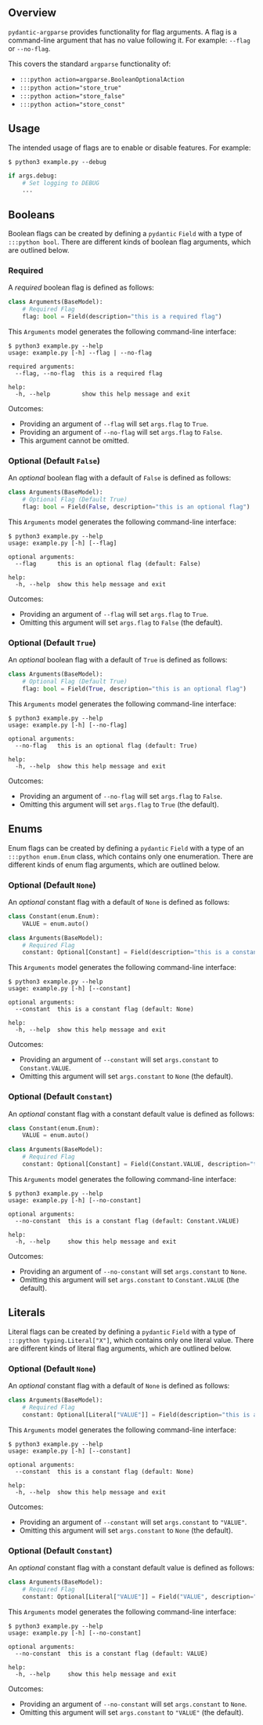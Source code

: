 ## Overview
`pydantic-argparse` provides functionality for flag arguments. A flag is a
command-line argument that has no value following it. For example: `--flag` or
`--no-flag`.

This covers the standard `argparse` functionality of:

* `:::python action=argparse.BooleanOptionalAction`
* `:::python action="store_true"`
* `:::python action="store_false"`
* `:::python action="store_const"`

## Usage
The intended usage of flags are to enable or disable features. For example:

```console
$ python3 example.py --debug
```

```python
if args.debug:
    # Set logging to DEBUG
    ...
```

## Booleans
Boolean flags can be created by defining a `pydantic` `Field` with a type of
`:::python bool`. There are different kinds of boolean flag arguments, which
are outlined below.

### Required
A *required* boolean flag is defined as follows:

```python
class Arguments(BaseModel):
    # Required Flag
    flag: bool = Field(description="this is a required flag")
```

This `Arguments` model generates the following command-line interface:

```console
$ python3 example.py --help
usage: example.py [-h] --flag | --no-flag

required arguments:
  --flag, --no-flag  this is a required flag

help:
  -h, --help         show this help message and exit
```

Outcomes:

* Providing an argument of `--flag` will set `args.flag` to `True`.
* Providing an argument of `--no-flag` will set `args.flag` to `False`.
* This argument cannot be omitted.

### Optional (Default `False`)
An *optional* boolean flag with a default of `False` is defined as follows:

```python
class Arguments(BaseModel):
    # Optional Flag (Default True)
    flag: bool = Field(False, description="this is an optional flag")
```

This `Arguments` model generates the following command-line interface:

```console
$ python3 example.py --help
usage: example.py [-h] [--flag]

optional arguments:
  --flag      this is an optional flag (default: False)

help:
  -h, --help  show this help message and exit
```

Outcomes:

* Providing an argument of `--flag` will set `args.flag` to `True`.
* Omitting this argument will set `args.flag` to `False` (the default).

### Optional (Default `True`)
An *optional* boolean flag with a default of `True` is defined as follows:

```python
class Arguments(BaseModel):
    # Optional Flag (Default True)
    flag: bool = Field(True, description="this is an optional flag")
```

This `Arguments` model generates the following command-line interface:

```console
$ python3 example.py --help
usage: example.py [-h] [--no-flag]

optional arguments:
  --no-flag   this is an optional flag (default: True)

help:
  -h, --help  show this help message and exit
```

Outcomes:

* Providing an argument of `--no-flag` will set `args.flag` to `False`.
* Omitting this argument will set `args.flag` to `True` (the default).

## Enums
Enum flags can be created by defining a `pydantic` `Field` with a type of an
`:::python enum.Enum` class, which contains only one enumeration. There are
different kinds of enum flag arguments, which are outlined below.

### Optional (Default `None`)
An *optional* constant flag with a default of `None` is defined as follows:

```python
class Constant(enum.Enum):
    VALUE = enum.auto()

class Arguments(BaseModel):
    # Required Flag
    constant: Optional[Constant] = Field(description="this is a constant flag")
```

This `Arguments` model generates the following command-line interface:

```console
$ python3 example.py --help
usage: example.py [-h] [--constant]

optional arguments:
  --constant  this is a constant flag (default: None)

help:
  -h, --help  show this help message and exit
```

Outcomes:

* Providing an argument of `--constant` will set `args.constant` to `Constant.VALUE`.
* Omitting this argument will set `args.constant` to `None` (the default).

### Optional (Default `Constant`)
An *optional* constant flag with a constant default value is defined as
follows:

```python
class Constant(enum.Enum):
    VALUE = enum.auto()

class Arguments(BaseModel):
    # Required Flag
    constant: Optional[Constant] = Field(Constant.VALUE, description="this is a constant flag")
```

This `Arguments` model generates the following command-line interface:

```console
$ python3 example.py --help
usage: example.py [-h] [--no-constant]

optional arguments:
  --no-constant  this is a constant flag (default: Constant.VALUE)

help:
  -h, --help     show this help message and exit
```

Outcomes:

* Providing an argument of `--no-constant` will set `args.constant` to `None`.
* Omitting this argument will set `args.constant` to `Constant.VALUE` (the default).

## Literals
Literal flags can be created by defining a `pydantic` `Field` with a type of
`:::python typing.Literal["X"]`, which contains only one literal value. There
are different kinds of literal flag arguments, which are outlined below.

### Optional (Default `None`)
An *optional* constant flag with a default of `None` is defined as follows:

```python
class Arguments(BaseModel):
    # Required Flag
    constant: Optional[Literal["VALUE"]] = Field(description="this is a constant flag")
```

This `Arguments` model generates the following command-line interface:

```console
$ python3 example.py --help
usage: example.py [-h] [--constant]

optional arguments:
  --constant  this is a constant flag (default: None)

help:
  -h, --help  show this help message and exit
```

Outcomes:

* Providing an argument of `--constant` will set `args.constant` to `"VALUE"`.
* Omitting this argument will set `args.constant` to `None` (the default).

### Optional (Default `Constant`)
An *optional* constant flag with a constant default value is defined as
follows:

```python
class Arguments(BaseModel):
    # Required Flag
    constant: Optional[Literal["VALUE"]] = Field("VALUE", description="this is a constant flag")
```

This `Arguments` model generates the following command-line interface:

```console
$ python3 example.py --help
usage: example.py [-h] [--no-constant]

optional arguments:
  --no-constant  this is a constant flag (default: VALUE)

help:
  -h, --help     show this help message and exit
```

Outcomes:

* Providing an argument of `--no-constant` will set `args.constant` to `None`.
* Omitting this argument will set `args.constant` to `"VALUE"` (the default).

